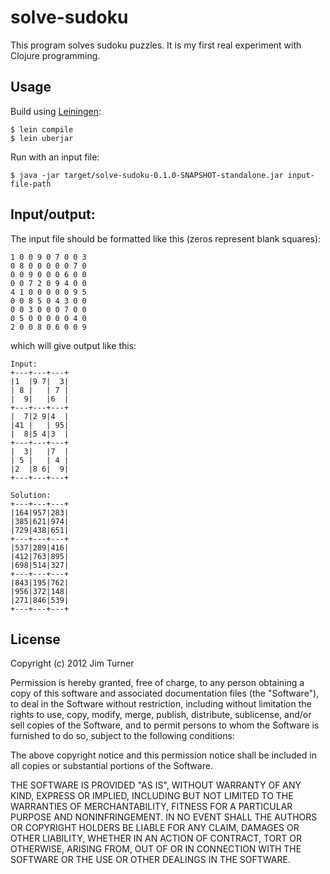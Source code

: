 # solve-sudoku

This program solves sudoku puzzles.  It is my first real experiment with Clojure programming.

## Usage

Build using [Leiningen](https://github.com/technomancy/leiningen):

    $ lein compile
    $ lein uberjar

Run with an input file:

    $ java -jar target/solve-sudoku-0.1.0-SNAPSHOT-standalone.jar input-file-path

## Input/output:

The input file should be formatted like this (zeros represent blank squares):

    1 0 0 9 0 7 0 0 3
    0 8 0 0 0 0 0 7 0
    0 0 9 0 0 0 6 0 0
    0 0 7 2 0 9 4 0 0
    4 1 0 0 0 0 0 9 5
    0 0 8 5 0 4 3 0 0
    0 0 3 0 0 0 7 0 0
    0 5 0 0 0 0 0 4 0
    2 0 0 8 0 6 0 0 9

which will give output like this:

    Input:
    +---+---+---+
    |1  |9 7|  3|
    | 8 |   | 7 |
    |  9|   |6  |
    +---+---+---+
    |  7|2 9|4  |
    |41 |   | 95|
    |  8|5 4|3  |
    +---+---+---+
    |  3|   |7  |
    | 5 |   | 4 |
    |2  |8 6|  9|
    +---+---+---+

    Solution:
    +---+---+---+
    |164|957|283|
    |385|621|974|
    |729|438|651|
    +---+---+---+
    |537|289|416|
    |412|763|895|
    |698|514|327|
    +---+---+---+
    |843|195|762|
    |956|372|148|
    |271|846|539|
    +---+---+---+

## License

Copyright (c) 2012 Jim Turner

Permission is hereby granted, free of charge, to any person obtaining a copy of this software and associated documentation files (the "Software"), to deal in the Software without restriction, including without limitation the rights to use, copy, modify, merge, publish, distribute, sublicense, and/or sell copies of the Software, and to permit persons to whom the Software is furnished to do so, subject to the following conditions:

The above copyright notice and this permission notice shall be included in all copies or substantial portions of the Software.

THE SOFTWARE IS PROVIDED "AS IS", WITHOUT WARRANTY OF ANY KIND, EXPRESS OR IMPLIED, INCLUDING BUT NOT LIMITED TO THE WARRANTIES OF MERCHANTABILITY, FITNESS FOR A PARTICULAR PURPOSE AND NONINFRINGEMENT. IN NO EVENT SHALL THE AUTHORS OR COPYRIGHT HOLDERS BE LIABLE FOR ANY CLAIM, DAMAGES OR OTHER LIABILITY, WHETHER IN AN ACTION OF CONTRACT, TORT OR OTHERWISE, ARISING FROM, OUT OF OR IN CONNECTION WITH THE SOFTWARE OR THE USE OR OTHER DEALINGS IN THE SOFTWARE.
